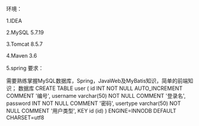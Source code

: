 环境：

1.IDEA

2.MySQL 5.7.19

3.Tomcat 8.5.7

4.Maven 3.6

5.spring
要求：

需要熟练掌握MySQL数据库，Spring，JavaWeb及MyBatis知识，简单的前端知识；
数据库
  CREATE TABLE user (
id  INT NOT NULL AUTO_INCREMENT COMMENT '编号',
username varchar(50) NOT NULL COMMENT '登录名',
password INT NOT NULL COMMENT '密码',
usertype varchar(50) NOT NULL COMMENT '用户类型',
KEY id (id)
) ENGINE=INNODB DEFAULT CHARSET=utf8
